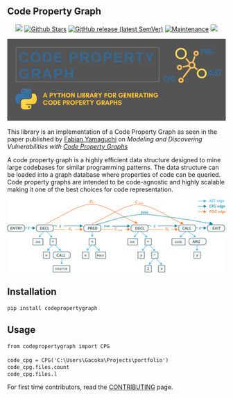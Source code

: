 ## Code Property Graph
<div style="width: 100%; text-align:center">
<a href="https://github.com/markgacoka/codepropertygraph/blob/main/LICENSE" alt="License"><img src="https://img.shields.io/github/license/markgacoka/codepropertygraph?style=flat-square" /></a>
<a href="https://github.com/markgacoka/codepropertygraph/pulse" alt="Stars"><img alt="Github Stars" src="https://img.shields.io/github/stars/markgacoka/codepropertygraph?style=flat-square" alt="Stars"></a>
<a href="https://github.com/markgacoka/codepropertygraph/releases" alt="Release"><img alt="GitHub release (latest SemVer)" src="https://img.shields.io/github/v/release/markgacoka/codepropertygraph?style=flat-square"></a>
<a href="https://github.com/markgacoka/codepropertygraph/graphs/contributors" alt="Maintained"><img alt="Maintenance" src="https://img.shields.io/maintenance/yes/2022?style=flat-square"></a>
<a href="https://github.com/markgacoka/codepropertygraph/blob/main/CONTRIBUTING.md" alt="Contributions Welcome"><img src="https://img.shields.io/badge/contributions-welcome-blue?style=flat-square" /></a>
</div>


![Code Property Graph Logo](https://raw.githubusercontent.com/markgacoka/codepropertygraph/main/media/cpg.png)


This library is an implementation of a Code Property Graph as seen in the paper published by [Fabian Yamaguchi](https://fabianyamaguchi.com/) on *Modeling and Discovering Vulnerabilities with [Code Property Graphs](https://www.sec.cs.tu-bs.de/pubs/2014-ieeesp.pdf)*

A code property graph is a highly efficient data structure designed to mine large codebases for similar programming patterns. The data structure can be loaded into a graph database where properties of code can be queried. Code property graphs are intended to be code-agnostic and highly scalable making it one of the best choices for code representation.

![Code Property Graph Demo](https://raw.githubusercontent.com/markgacoka/codepropertygraph/main/media/cpg_arrow.png)

## Installation
```
pip install codepropertygraph
```

## Usage
```
from codepropertygraph import CPG

code_cpg = CPG('C:\Users\Gacoka\Projects\portfolio')
code_cpg.files.count
code_cpg.files.l
```

For first time contributors, read the [CONTRIBUTING](https://github.com/markgacoka/codepropertygraph/blob/main/CONTRIBUTING.md) page.